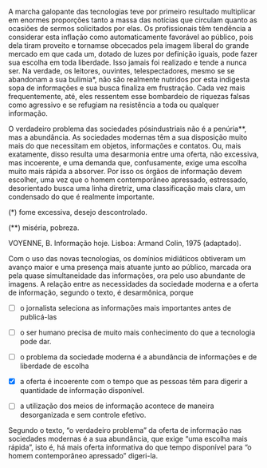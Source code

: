 

A marcha galopante das tecnologias teve por primeiro resultado multiplicar em enormes proporções tanto a massa das notícias que circulam quanto as ocasiões de sermos solicitados por elas. Os profissionais têm tendência a considerar esta inflação como automaticamente favorável ao público, pois dela tiram proveito e tornamse obcecados pela imagem liberal do grande mercado em que cada um, dotado de luzes por definição iguais, pode fazer sua escolha em toda liberdade. Isso jamais foi realizado e tende a nunca ser. Na verdade, os leitores, ouvintes, telespectadores, mesmo se se abandonam a sua bulimia\*, não são realmente nutridos por esta indigesta sopa de informações e sua busca finaliza em frustração. Cada vez mais frequentemente, até, eles ressentem esse bombardeio de riquezas falsas como agressivo e se refugiam na resistência a toda ou qualquer informação.

O verdadeiro problema das sociedades pósindustriais não é a penúria\*\*, mas a abundância. As sociedades modernas têm a sua disposição muito mais do que necessitam em objetos, informações e contatos. Ou, mais exatamente, disso resulta uma desarmonia entre uma oferta, não excessiva, mas incoerente, e uma demanda que, confusamente, exige uma escolha muito mais rápida a absorver. Por isso os órgãos de informação devem escolher, uma vez que o homem contemporâneo apressado, estressado, desorientado busca uma linha diretriz, uma classificação mais clara, um condensado do que é realmente importante.

(\*) fome excessiva, desejo descontrolado.

(\*\*) miséria, pobreza.

VOYENNE, B. Informação hoje. Lisboa: Armand Colin, 1975 (adaptado).

Com o uso das novas tecnologias, os domínios midiáticos obtiveram um avanço maior e uma presença mais atuante junto ao público, marcada ora pela quase simultaneidade das informações, ora pelo uso abundante de imagens. A relação entre as necessidades da sociedade moderna e a oferta de informação, segundo o texto, é desarmônica, porque



- [ ] o jornalista seleciona as informações mais importantes antes de publicá-las
- [ ] o ser humano precisa de muito mais conhecimento do que a tecnologia pode dar.
- [ ] o problema da sociedade moderna é a abundância de informações e de liberdade de escolha
- [x] a oferta é incoerente com o tempo que as pessoas têm para digerir a quantidade de informação disponível.
- [ ] a utilização dos meios de informação acontece de maneira desorganizada e sem controle efetivo.


Segundo o texto, “o verdadeiro problema” da oferta de informação nas sociedades modernas é a sua abundância, que exige “uma escolha mais rápida”, isto é, há mais oferta informativa do que tempo disponível para “o homem contemporâneo apressado” digeri-la.
